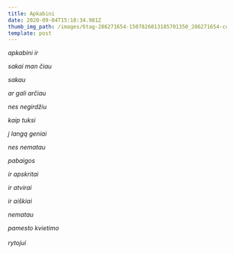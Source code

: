 ```yaml
---
title: Apkabini
date: 2020-09-04T15:18:34.981Z
thumb_img_path: /images/6tag-286271654-1507826013185701350_286271654-copy.jpg
template: post
---
```

*apkabini ir*

*sakai man čiau*

*sakau*

*ar gali arčiau* 

*nes negirdžiu* 

*kaip tuksi*

*į langą geniai* 

*nes nematau*  

*pabaigos*

*ir apskritai* 

*ir atvirai* 

*ir aiškiai* 

*nematau*

*pamesto kvietimo* \
\
*rytojui*